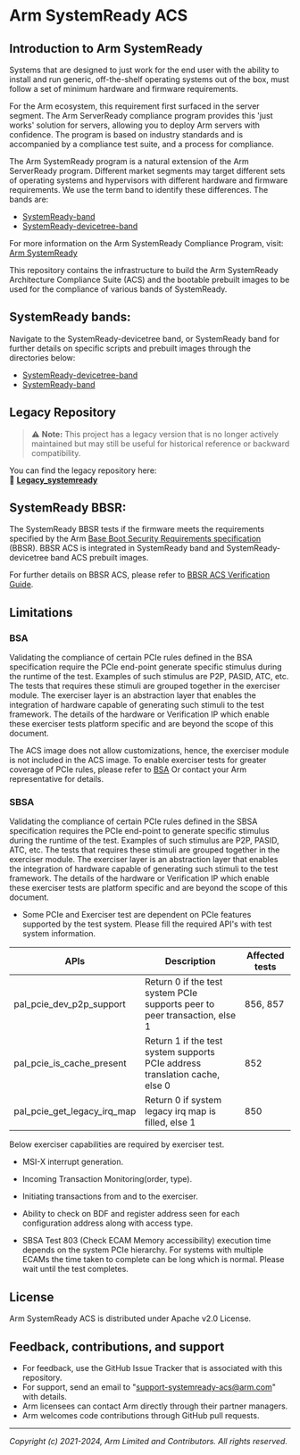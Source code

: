 # Arm SystemReady ACS

## Introduction to Arm SystemReady
Systems that are designed to just work for the end user with the ability to install and run generic, off-the-shelf operating systems out of the box, must follow a set of minimum hardware and firmware requirements.


For the Arm ecosystem, this requirement first surfaced in the server segment. The Arm ServerReady compliance program provides this 'just works' solution for servers, allowing you to deploy Arm servers with confidence. The program is based on industry standards and is accompanied by a compliance test suite, and a process for compliance.

The Arm SystemReady program is a natural extension of the Arm ServerReady program. Different market segments may target different sets of operating systems and hypervisors with different hardware and firmware requirements. We use the term band to identify these differences. The bands are:
* [SystemReady-band](https://www.arm.com/architecture/system-architectures/systemready-compliance-program/systemready-band)
* [SystemReady-devicetree-band](https://www.arm.com/architecture/system-architectures/systemready-compliance-program/systemready-devicetree-band)

For more information on the Arm SystemReady Compliance Program, visit: [Arm SystemReady](https://www.arm.com/architecture/system-architectures/systemready-compliance-program)

This repository contains the infrastructure to build the Arm SystemReady Architecture Compliance Suite (ACS) and the bootable prebuilt images to be used for the compliance of various bands of SystemReady.<br />


## SystemReady bands:
Navigate to the SystemReady-devicetree band, or SystemReady band for further details on specific scripts and prebuilt images through the directories below:
* [SystemReady-devicetree-band](./SystemReady-devicetree-band/)
* [SystemReady-band](./SystemReady-band)

## Legacy Repository

> ⚠️ **Note:** This project has a legacy version that is no longer actively maintained but may still be useful for historical reference or backward compatibility.

You can find the legacy repository here:  
🔗 [**Legacy_systemready**](https://github.com/ARM-software/arm-systemready/tree/legacy_systemready)

## SystemReady BBSR:
The SystemReady BBSR tests if the firmware meets the requirements specified by the Arm [Base Boot Security Requirements specification](https://developer.arm.com/documentation/den0107/latest) (BBSR). BBSR ACS is integrated in SystemReady band and SystemReady-devicetree band ACS prebuilt images.

For further details on BBSR ACS, please refer to [BBSR ACS Verification Guide](./docs/BBSR_ACS_Verification.md).

## Limitations

### BSA
Validating the compliance of certain PCIe rules defined in the BSA specification require the PCIe end-point generate specific stimulus during the runtime of the test. Examples of such stimulus are  P2P, PASID, ATC, etc. The tests that requires these stimuli are grouped together in the exerciser module. The exerciser layer is an abstraction layer that enables the integration of hardware capable of generating such stimuli to the test framework.
The details of the hardware or Verification IP which enable these exerciser tests platform specific and are beyond the scope of this document.

The ACS image does not allow customizations, hence, the exerciser module is not included in the ACS image. To enable exerciser tests for greater coverage of PCIe rules, please refer to [BSA](https://github.com/ARM-software/bsa-acs) Or contact your Arm representative for details.

### SBSA
Validating the compliance of certain PCIe rules defined in the SBSA specification requires the PCIe end-point to generate specific stimulus during the runtime of the test. Examples of such stimulus are  P2P, PASID, ATC, etc. The tests that requires these stimuli are grouped together in the exerciser module. The exerciser layer is an abstraction layer that enables the integration of hardware capable of generating such stimuli to the test framework.
The details of the hardware or Verification IP which enable these exerciser tests are platform specific and are beyond the scope of this document.

 - Some PCIe and Exerciser test are dependent on PCIe features supported by the test system.
   Please fill the required API's with test system information.

|APIs                         |Description                                                                   |Affected tests          |
|-----------------------------|------------------------------------------------------------------------------|------------------------|
|pal_pcie_dev_p2p_support     |Return 0 if the test system PCIe supports peer to peer transaction, else 1    |856, 857                |
|pal_pcie_is_cache_present    |Return 1 if the test system supports PCIe address translation cache, else 0   |852                     |
|pal_pcie_get_legacy_irq_map  |Return 0 if system legacy irq map is filled, else 1                           |850                     |

   Below exerciser capabilities are required by exerciser test.
   - MSI-X interrupt generation.
   - Incoming Transaction Monitoring(order, type).
   - Initiating transactions from and to the exerciser.
   - Ability to check on BDF and register address seen for each configuration address along with access type.

 - SBSA Test 803 (Check ECAM Memory accessibility) execution time depends on the system PCIe hierarchy. For systems with multiple ECAMs the time taken to complete can be long which is normal. Please wait until the test completes.

## License

Arm SystemReady ACS is distributed under Apache v2.0 License.

## Feedback, contributions, and support

 - For feedback, use the GitHub Issue Tracker that is associated with this repository.
 - For support, send an email to "support-systemready-acs@arm.com" with details.
 - Arm licensees can contact Arm directly through their partner managers.
 - Arm welcomes code contributions through GitHub pull requests.

--------------

*Copyright (c) 2021-2024, Arm Limited and Contributors. All rights reserved.*


